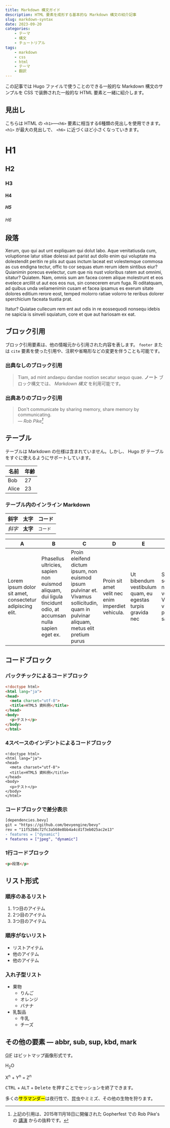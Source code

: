 ```yaml
---
title: Markdown 構文ガイド
description: HTML 要素を成形する基本的な Markdown 構文の紹介記事
slug: markdown-syntax
date: 2023-09-20
categories: 
    - テーマ
    - 構文
    - チュートリアル
tags: 
    - markdown
    - css
    - html
    - テーマ
    - 翻訳
---
```


この記事では Hugo ファイルで使うことのできる一般的な Markdown 構文のサンプルを CSS で装飾された一般的な HTML 要素と一緒に紹介します。

<!--more-->

## 見出し

こちらは HTML の `<h1>`—`<h6>` 要素に相当する6種類の見出しを使用できます。 `<h1>` が最大の見出しで、 `<h6>` に近づくほど小さくなっていきます。

# H1
## H2
### H3
#### H4
##### H5
###### H6

## 段落

Xerum, quo qui aut unt expliquam qui dolut labo. Aque venitatiusda cum, voluptionse latur sitiae dolessi aut parist aut dollo enim qui voluptate ma dolestendit peritin re plis aut quas inctum laceat est volestemque commosa as cus endigna tectur, offic to cor sequas etum rerum idem sintibus eiur? Quianimin porecus evelectur, cum que nis nust voloribus ratem aut omnimi, sitatur? Quiatem. Nam, omnis sum am facea corem alique molestrunt et eos evelece arcillit ut aut eos eos nus, sin conecerem erum fuga. Ri oditatquam, ad quibus unda veliamenimin cusam et facea ipsamus es exerum sitate dolores editium rerore eost, temped molorro ratiae volorro te reribus dolorer sperchicium faceata tiustia prat.

Itatur? Quiatae cullecum rem ent aut odis in re eossequodi nonsequ idebis ne sapicia is sinveli squiatum, core et que aut hariosam ex eat.

## ブロック引用

ブロック引用要素は、他の情報元から引用された内容を表します。 `footer` または `cite` 要素を使った引用や、注釈や省略形などの変更を伴うことも可能です。

### 出典なしのブロック引用

> Tiam, ad mint andaepu dandae nostion secatur sequo quae.
> **ノート** ブロック構文では、 *Markdown 構文* を利用可能です。

### 出典ありのブロック引用

> Don't communicate by sharing memory, share memory by communicating.<br>
> — <cite>Rob Pike[^1]</cite>

[^1]: 上記の引用は、2015年11月18日に開催された Gopherfest での Rob Pike's の [講演](https://www.youtube.com/watch?v=PAAkCSZUG1c) からの抜粋です。

## テーブル

テーブルは Markdown の仕様は含まれていません。しかし、 Hugo が テーブルをすぐに使えるようにサポートしています。

   名前 | 年齢
--------|------
    Bob | 27
  Alice | 23

### テーブル内のインライン Markdown

| 斜字   | 太字     | コード   |
| -----  | -------- | -------- |
| *斜字* | **太字** | `コード` |

| A                                                        | B                                                                                                             | C                                                                                                                                    | D                                                 | E                                                          | F                                                                    |
|----------------------------------------------------------|---------------------------------------------------------------------------------------------------------------|--------------------------------------------------------------------------------------------------------------------------------------|---------------------------------------------------|------------------------------------------------------------|----------------------------------------------------------------------|
| Lorem ipsum dolor sit amet, consectetur adipiscing elit. | Phasellus ultricies, sapien non euismod aliquam, dui ligula tincidunt odio, at accumsan nulla sapien eget ex. | Proin eleifend dictum ipsum, non euismod ipsum pulvinar et. Vivamus sollicitudin, quam in pulvinar aliquam, metus elit pretium purus | Proin sit amet velit nec enim imperdiet vehicula. | Ut bibendum vestibulum quam, eu egestas turpis gravida nec | Sed scelerisque nec turpis vel viverra. Vivamus vitae pretium sapien |

## コードブロック
### バックチックによるコードブロック

```html
<!doctype html>
<html lang="ja">
<head>
  <meta charset="utf-8">
  <title>HTML5 資料例</title>
</head>
<body>
  <p>テスト</p>
</body>
</html>
```

### 4スペースのインデントによるコードブロック

    <!doctype html>
    <html lang="ja">
    <head>
      <meta charset="utf-8">
      <title>HTML5 資料例</title>
    </head>
    <body>
      <p>テスト</p>
    </body>
    </html>

### コードブロックで差分表示

```diff
[dependencies.bevy]
git = "https://github.com/bevyengine/bevy"
rev = "11f52b8c72fc3a568e8bb4a4cd1f3eb025ac2e13"
- features = ["dynamic"]
+ features = ["jpeg", "dynamic"]
```

### 1行コードブロック

```html
<p>段落</p>
```

## リスト形式

### 順序のあるリスト

1. 1つ目のアイテム
2. 2つ目のアイテム
3. 3つ目のアイテム

### 順序がないリスト

* リストアイテム
* 他のアイテム
* 他のアイテム

### 入れ子型リスト

* 果物
  * りんご
  * オレンジ
  * バナナ
* 乳製品
  * 牛乳
  * チーズ

## その他の要素 — abbr, sub, sup, kbd, mark

<abbr title="Graphics Interchange Format">GIF</abbr> はビットマップ画像形式です。

H<sub>2</sub>O

X<sup>n</sup> + Y<sup>n</sup> = Z<sup>n</sup>

<kbd>CTRL</kbd> + <kbd>ALT</kbd> + <kbd>Delete</kbd> を押すことでセッションを終了できます。

多くの<mark>サラマンダー</mark>は夜行性で、昆虫やミミズ、その他の生物を狩ります。